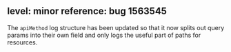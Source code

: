 level: minor
reference: bug 1563545
---
The `apiMethod` log structure has been updated so that it now splits out query params into their own field and only logs the useful part of paths for resources.
